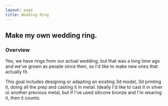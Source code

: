 ```yaml
---
layout: page
title: Wedding Ring
---
```


## Make my own wedding ring.

### Overview

Yes, we have rings from our actual wedding, but that was a long time ago and
we've grown as people since then, so I'd like to make new ones that actually
fit.

This goal includes designing or adapting an existing 3d model, 3d printing it,
doing all the prep and casting it in metal. Ideally I'd like to cast it in
silver or another precious metal, but if I've used silicone bronze and I'm
wearing it, then it counts.
